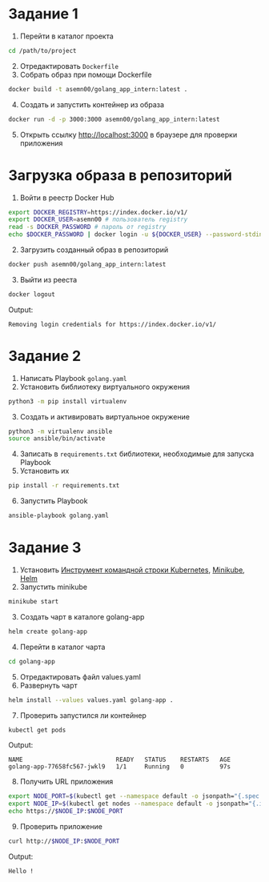 # Задание 1
1. Перейти в каталог проекта
```sh
cd /path/to/project
```
2. Отредактировать `Dockerfile`
3. Собрать образ при помощи Dockerfile
```sh
docker build -t asemn00/golang_app_intern:latest .
```
4. Создать и запустить контейнер из образа
```sh
docker run -d -p 3000:3000 asemn00/golang_app_intern:latest
```
5. Открыть ссылку <http://localhost:3000> в браузере для проверки приложения
# Загрузка образа в репозиторий
1. Войти в реестр Docker Hub
```sh
export DOCKER_REGISTRY=https://index.docker.io/v1/
export DOCKER_USER=asemn00 # пользователь registry
read -s DOCKER_PASSWORD # пароль от registry
echo $DOCKER_PASSWORD | docker login -u ${DOCKER_USER} --password-stdin ${DOCKER_REGISTRY}
```
2. Загрузить созданный образ в репозиторий
```sh
docker push asemn00/golang_app_intern:latest
```
3. Выйти из рееста
```sh
docker logout
```
Output:
```
Removing login credentials for https://index.docker.io/v1/
```
# Задание 2
1. Написать Playbook `golang.yaml`
2. Установить библиотеку виртуального окружения
```sh
python3 -m pip install virtualenv
```
3. Создать и активировать виртуальное окружение
```sh
python3 -m virtualenv ansible
source ansible/bin/activate
```
4. Записать в `requirements.txt` библиотеки, необходимые для запуска Playbook
5. Установить их
```sh
pip install -r requirements.txt
```
6. Запустить Playbook
```sh
ansible-playbook golang.yaml
```
# Задание 3
1. Установить [Инструмент командной строки Kubernetes](https://kubernetes.io/ru/docs/tasks/tools/install-kubectl/),  [Minikube](https://kubernetes.io/ru/docs/tasks/tools/install-minikube/), [Helm](https://helm.sh/ru/docs/intro/install/)
2. Запустить minikube
```sh
minikube start
```
3. Создать чарт в каталоге golang-app
```sh
helm create golang-app
```
4. Перейти в каталог чарта
```sh
cd golang-app
```
5. Отредактировать файл values.yaml
6. Развернуть чарт
```sh
helm install --values values.yaml golang-app .
```
7. Проверить запустился ли контейнер
```sh
kubectl get pods
```
Output:
```
NAME                          READY   STATUS    RESTARTS   AGE  
golang-app-77658fc567-jwkl9   1/1     Running   0          97s
```
8. Получить URL приложения
```sh
export NODE_PORT=$(kubectl get --namespace default -o jsonpath="{.spec.ports[0].nodePort}" services golang-app)
export NODE_IP=$(kubectl get nodes --namespace default -o jsonpath="{.items[0].status.addresses[0].address}")
echo https://$NODE_IP:$NODE_PORT
```
9. Проверить приложение
```sh
curl http://$NODE_IP:$NODE_PORT
```
Output:
```
Hello !
```
